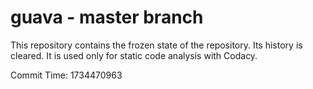# guava - master branch

This repository contains the frozen state of the repository.
Its history is cleared. It is used only for static code
analysis with Codacy.

Commit Time: 1734470963